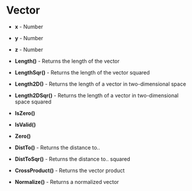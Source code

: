 # Vector
* **x** - Number

* **y** - Number

* **z** - Number

* **Length()** - Returns the length of the vector

* **LengthSqr()** - Returns the length of the vector squared

* **Length2D()** - Returns the length of a vector in two-dimensional space

* **Length2DSqr()** - Returns the length of a vector in two-dimensional space squared

* **IsZero()**

* **IsValid()**

* **Zero()**

* **DistTo()** - Returns the distance to..

* **DistToSqr()** - Returns the distance to.. squared

* **CrossProduct()** - Returns the vector product

* **Normalize()** - Returns a normalized vector
